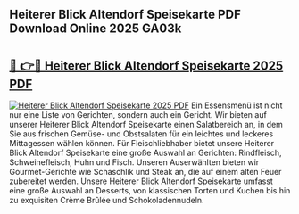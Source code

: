 ## Heiterer Blick Altendorf Speisekarte PDF Download Online 2025 GA03k

# <h2><a href="http://gcb31qu.nevu.top/?p=Heiterer+Blick+Altendorf+Speisekarte">🔗 👉🔴 Heiterer Blick Altendorf Speisekarte 2025 PDF</a></h2>

[![Heiterer Blick Altendorf Speisekarte 2025 PDF](https://i.imgur.com/dBaPXMq.png)](http://gcb31qu.nevu.top/?p=Heiterer+Blick+Altendorf+Speisekarte)
Ein Essensmenü ist nicht nur eine Liste von Gerichten, sondern auch ein Gericht. Wir bieten auf unserer Heiterer Blick Altendorf Speisekarte einen Salatbereich an, in dem Sie aus frischen Gemüse- und Obstsalaten für ein leichtes und leckeres Mittagessen wählen können. Für Fleischliebhaber bietet unsere Heiterer Blick Altendorf Speisekarte eine große Auswahl an Gerichten: Rindfleisch, Schweinefleisch, Huhn und Fisch. Unseren Auserwählten bieten wir Gourmet-Gerichte wie Schaschlik und Steak an, die auf einem alten Feuer zubereitet werden. Unsere Heiterer Blick Altendorf Speisekarte umfasst eine große Auswahl an Desserts, von klassischen Torten und Kuchen bis hin zu exquisiten Crème Brûlée und Schokoladennudeln.
